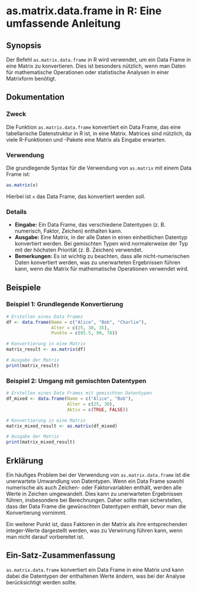 <!--
Meta Description: # as.matrix.data.frame in R: Eine umfassende Anleitung ## Synopsis Der Befehl `as.matrix.data.frame` in R wird verwendet, um ein Data Frame in eine Ma...
Meta Keywords: matrix, data, frame, der, eine
-->

# as.matrix.data.frame in R: Eine umfassende Anleitung

## Synopsis
Der Befehl `as.matrix.data.frame` in R wird verwendet, um ein Data Frame in eine Matrix zu konvertieren. Dies ist besonders nützlich, wenn man Daten für mathematische Operationen oder statistische Analysen in einer Matrixform benötigt.

## Dokumentation
### Zweck
Die Funktion `as.matrix.data.frame` konvertiert ein Data Frame, das eine tabellarische Datenstruktur in R ist, in eine Matrix. Matrices sind nützlich, da viele R-Funktionen und -Pakete eine Matrix als Eingabe erwarten.

### Verwendung
Die grundlegende Syntax für die Verwendung von `as.matrix` mit einem Data Frame ist:

```R
as.matrix(x)
```

Hierbei ist `x` das Data Frame, das konvertiert werden soll.

### Details
- **Eingabe:** Ein Data Frame, das verschiedene Datentypen (z. B. numerisch, Faktor, Zeichen) enthalten kann.
- **Ausgabe:** Eine Matrix, in der alle Daten in einen einheitlichen Datentyp konvertiert werden. Bei gemischten Typen wird normalerweise der Typ mit der höchsten Priorität (z. B. Zeichen) verwendet.
- **Bemerkungen:** Es ist wichtig zu beachten, dass alle nicht-numerischen Daten konvertiert werden, was zu unerwarteten Ergebnissen führen kann, wenn die Matrix für mathematische Operationen verwendet wird.

## Beispiele
### Beispiel 1: Grundlegende Konvertierung
```R
# Erstellen eines Data Frames
df <- data.frame(Name = c("Alice", "Bob", "Charlie"),
                 Alter = c(25, 30, 35),
                 Punkte = c(85.5, 90, 78))

# Konvertierung in eine Matrix
matrix_result <- as.matrix(df)

# Ausgabe der Matrix
print(matrix_result)
```

### Beispiel 2: Umgang mit gemischten Datentypen
```R
# Erstellen eines Data Frames mit gemischten Datentypen
df_mixed <- data.frame(Name = c("Alice", "Bob"),
                       Alter = c(25, 30),
                       Aktiv = c(TRUE, FALSE))

# Konvertierung in eine Matrix
matrix_mixed_result <- as.matrix(df_mixed)

# Ausgabe der Matrix
print(matrix_mixed_result)
```

## Erklärung
Ein häufiges Problem bei der Verwendung von `as.matrix.data.frame` ist die unerwartete Umwandlung von Datentypen. Wenn ein Data Frame sowohl numerische als auch Zeichen- oder Faktorvariablen enthält, werden alle Werte in Zeichen umgewandelt. Dies kann zu unerwarteten Ergebnissen führen, insbesondere bei Berechnungen. Daher sollte man sicherstellen, dass der Data Frame die gewünschten Datentypen enthält, bevor man die Konvertierung vornimmt.

Ein weiterer Punkt ist, dass Faktoren in der Matrix als ihre entsprechenden integer-Werte dargestellt werden, was zu Verwirrung führen kann, wenn man nicht darauf vorbereitet ist.

## Ein-Satz-Zusammenfassung
`as.matrix.data.frame` konvertiert ein Data Frame in eine Matrix und kann dabei die Datentypen der enthaltenen Werte ändern, was bei der Analyse berücksichtigt werden sollte.